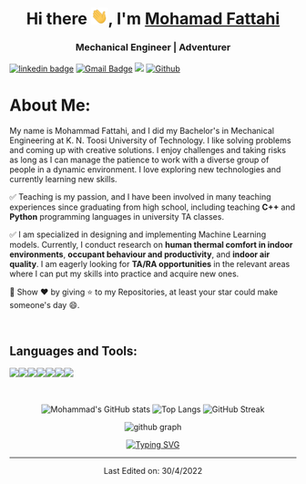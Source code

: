 <h1 align="center">Hi there <img src="https://raw.githubusercontent.com/ABSphreak/ABSphreak/master/gifs/Hi.gif" width="30px">, I'm <a  href="https://https://github.com/MoFattahi/">Mohamad Fattahi </a></h1>
<h3 align="center">Mechanical Engineer | Adventurer </h3>
<p align="center">

<!-- <h1> Collaboration</h1> -->

[![linkedin badge](https://img.shields.io/badge/mohamadfattahi-30302f?style=flat&logo=linkedin)](https://www.linkedin.com/in/mohamadfattahi/)
[![Gmail Badge](https://img.shields.io/badge/mohamadfattahi20@gmail.com-30302f?style=flat&logo=Gmail&logoColor=red)](mailto:mohamadfattahi20@gmail.com)
<img src="https://komarev.com/ghpvc/?username=MoFattahi&style=plastic" />
[![Github](https://img.shields.io/github/followers/MoFattahi?label=Follow&style=social)](https://github.com/MoFattahi)


<h1> About Me:</h1>

My name is Mohammad Fattahi, and I did my Bachelor's in Mechanical Engineering at K. N. Toosi University of Technology. I like solving problems and coming up with creative solutions. I enjoy challenges and taking risks as long as I can manage the patience to work with a diverse group of people in a dynamic environment. I love exploring new technologies and currently learning new skills. <br>


✅ Teaching is my passion, and I have been involved in many teaching experiences since graduating from high school, including teaching **C++** and **Python** programming languages in university TA classes.

✅ I am specialized in designing and implementing Machine Learning models. Currently, I conduct research on **human thermal comfort in indoor environments**, **occupant behaviour and productivity**, and **indoor air quality**. I am eagerly looking for **TA/RA opportunities** in the relevant areas where I can put my skills into practice and acquire new ones.

📍 Show ❤ by giving ⭐ to my Repositories, at least your star could make someone's day 😄.

<br>

<h2 align="left">Languages and Tools:</h2>
<p align="left"><img src="https://img.icons8.com/color/48/4a90e2/python--v1.png"/><img src="https://img.icons8.com/color/48/4a90e2/c-plus-plus-logo.png"/><img src="https://img.icons8.com/fluency/48/matlab.png"/><img src="https://img.icons8.com/color/48/4a90e2/java-coffee-cup-logo--v1.png"/><img src="https://img.icons8.com/color/48/4a90e2/visual-studio-code-2019.png"/><img src="https://img.icons8.com/color/48/4a90e2/git.png"/><img src="https://img.icons8.com/fluent/48/4a90e2/github.png"/> </p>

<br>
<div align="center">

![Mohammad's GitHub stats](https://github-readme-stats.vercel.app/api?username=MoFattahi&theme=nord&show_icons=true&card_width=300&card_height=400&align=center)
![Top Langs](https://github-readme-stats.vercel.app/api/top-langs/?username=MoFattahi&layout=default&theme=nord&hide=html&hide_border=true&card_width=400&card_height=200&align=center)
![GitHub Streak](http://github-readme-streak-stats.herokuapp.com?user=MoFattahi&theme=nord&hide_border=true&date_format=M%20j%5B%2C%20Y%5D&card_width=300&card_height=400)

![github graph](https://activity-graph.herokuapp.com/graph?username=MoFattahi&theme=nord&card_width=300&card_height=400)


[![Typing SVG](https://readme-typing-svg.herokuapp.com/?lines=Thanks+For+Visiting+My+Profile!!&center=true&color="FF0000"&card_width=300&card_height=400)](https://github.com/MoFattahi)

---

Last Edited on: 30/4/2022
